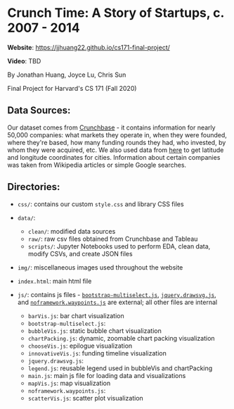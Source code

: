 # Crunch Time: A Story of Startups, c. 2007 - 2014

**Website**: https://jjhuang22.github.io/cs171-final-project/

**Video**: TBD

By Jonathan Huang, Joyce Lu, Chris Sun 

Final Project for Harvard's CS 171 (Fall 2020) 

## Data Sources: 
Our dataset comes from [Crunchbase](https://public.tableau.com/s/resources?qt-overview_resources=1#qt-overview_resources) - it contains information for nearly 50,000 companies: what markets they operate in, when they were founded, where they're based, how many funding rounds they had, who invested, by whom they were acquired, etc. We also used data from [here](https://public.tableau.com/s/resources?qt-overview_resources=1#qt-overview_resources) to get latitude and longitude coordinates for cities. Information about certain companies was taken from Wikipedia articles or simple Google searches.

## Directories:
- `css/`: contains our custom `style.css` and library CSS files

- `data/`: 
  - `clean/`: modified data sources 
  - `raw/`: raw csv files obtained from Crunchbase and Tableau
  - `scripts/`: Jupyter Notebooks used to perform EDA, clean data, modify CSVs, and create JSON files
  
- `img/`: miscellaneous images used throughout the website

- `index.html`: main html file 

- `js/`: contains js files - [`bootstrap-multiselect.js`](https://bbbootstrap.com/snippets/multiselect-dropdown-list-83601849), [`jquery.drawsvg.js`](http://leocs.me/jquery-drawsvg/),  and [`noframework.waypoints.js`](http://imakewebthings.com/waypoints/guides/getting-started/) are external; all other files are internal
  - `barVis.js`: bar chart visualization
  - `bootstrap-multiselect.js`:
  - `bubbleVis.js`: static bubble chart visualization
  - `chartPacking.js`: dynamic, zoomable chart packing visualization
  - `chooseVis.js`: epilogue visualization
  - `innovativeVis.js`: funding timeline visualization
  - `jquery.drawsvg.js`:
  - `legend.js`: reusable legend used in bubbleVis and chartPacking
  - `main.js`: main js file for loading data and visualizations
  - `mapVis.js`: map visualization
  - `noframework.waypoints.js`:
  - `scatterVis.js`: scatter plot visualization


